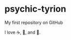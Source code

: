 psychic-tyrion
==============

My first repository on GitHub

I love :coffee:, :pizza:, and :dancer:.

